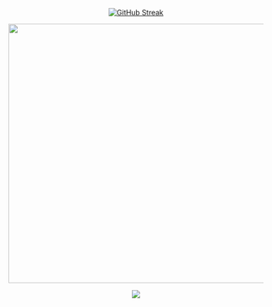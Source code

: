 
<p align="center">  
 <a href="https://git.io/streak-stats"><img src="https://streak-stats.demolab.com?user=Mdkaif2782&theme=dark" alt="GitHub Streak" /></a>
</p>
<p align="center">  
  <img width="512px" src="https://github-readme-stats.vercel.app/api/top-langs/?username=mdkaif2782&theme=transparent&hide_border=true"/>
</p>
<p align="center">  
  <img src="https://github-readme-stats.vercel.app/api?username=mdkaif2782&show_icons=true&theme=dracula"/>
</p>
